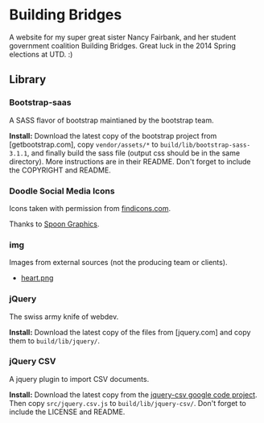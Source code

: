 Building Bridges
===============================================================================

A website for my super great sister Nancy Fairbank, and her student government coalition Building Bridges.  Great luck in the 2014 Spring elections at UTD. :)


Library
------------------------------------------------------------

### Bootstrap-saas ###

A SASS flavor of bootstrap maintianed by the bootstrap team.

**Install:** Download the latest copy of the bootstrap project from [getbootstrap.com], copy `vendor/assets/*` to `build/lib/bootstrap-sass-3.1.1`, and finally build the sass file (output css should be in the same directory). More instructions are in their README.  Don't forget to include the COPYRIGHT and README.

### Doodle Social Media Icons ###

Icons taken with permission from [findicons.com](http://findicons.com/pack/60/doodle).

Thanks to [Spoon Graphics](http://blog.spoongraphics.co.uk/).

### img ###

Images from external sources (not the producing team or clients).

  * [heart.png](https://en.wikipedia.org/wiki/File:Heart_coraz%C3%B3n.svg)

### jQuery ###

The swiss army knife of webdev.

**Install:** Download the latest copy of the files from [jquery.com] and copy them to `build/lib/jquery/`.

### jQuery CSV ###

A jquery plugin to import CSV documents.

**Install:** Download the latest copy from the [jquery-csv google code project](https://code.google.com/p/jquery-csv/).  Then copy `src/jquery.csv.js` to
`build/lib/jquery-csv/`.  Don't forget to include the LICENSE and README.